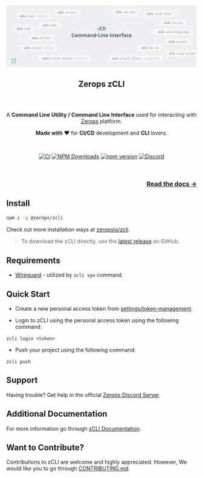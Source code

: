 ![Zerops](https://github.com/zeropsio/recipe-shared-assets/blob/main/covers/svg/cover-zcli.svg)

<h2 align="center">
   Zerops zCLI
  <br/>
  <br/>
</h2>

<p align="center">
  <br/>
   A <b>Command Line Utility / Command Line Interface</b> used for interacting with <a href="https://zerops.io/" target="_blank">Zerops</a> platform.
  <br/>
</p>

<p align="center">
<b>Made with</b> ❤️ for <b>CI/CD</b> development and <b>CLI</b> lovers.
<br/>
</p>

<br />

<div align="center">

[![CI](https://img.shields.io/github/actions/workflow/status/zeropsio/zcli/main.yml?labelColor=EDEFF3&color=8F9DA8)](https://github.com/zeropsio/zcli/actions/workflows/ci.yml)
[![NPM Downloads](https://img.shields.io/npm/d18m/%40zerops%2Fzcli?labelColor=EDEFF3&color=8F9DA8)](https://www.npmjs.com/package/@zerops/zcli)
[![npm version](https://img.shields.io/badge/dynamic/json?color=8F9DA8&labelColor=EDEFF3&label=@zerops/zcli&query=version&url=https%3A%2F%2Fbadge.fury.io%2Fjs%2F@zerops%252Fzcli.json)](https://badge.fury.io/js/@zerops%2Fzcli)
[![Discord](https://img.shields.io/discord/735781031147208777?labelColor=EDEFF3&color=8F9DA8)](https://discord.gg/xxzmJSDKPT)
  
</div>

<br/>

<h3 align="end">
<a href="https://docs.zerops.io/" target="_blank">Read the docs →</a>
<br/>
</h3>

## Install

```sh
npm i -g @zerops/zcli
```

Check out more installation ways at [zeropsio/zcli](https://github.com/zeropsio/zcli).

> To download the zCLI directly, use the [latest release](https://github.com/zeropsio/zcli/releases/latest/) on GitHub.

## Requirements

- [Wireguard](https://www.wireguard.com/install/) - utilized by `zcli vpn` command.

## Quick Start

- Create a new personal access token from [settings/token-management](http://app.zerops.io/settings/token-management).

- Login to zCLI using the personal access token using the following command:

```Shell
zcli login <token>
```

- Push your project using the following command:

```Shell
zcli push
```

## Support

Having trouble? Get help in the official [Zerops Discord Server](https://discord.gg/xxzmJSDKPT).


## Additional Documentation

For more information go through [zCLI Documentation](https://docs.zerops.io/references/cli).

## Want to Contribute?

Contributions to zCLI are welcome and highly appreciated. However, We would like you to go through [CONTRIBUTING.md](https://github.com/zeropsio/zcli/blob/main/CONTRIBUTING.md).
